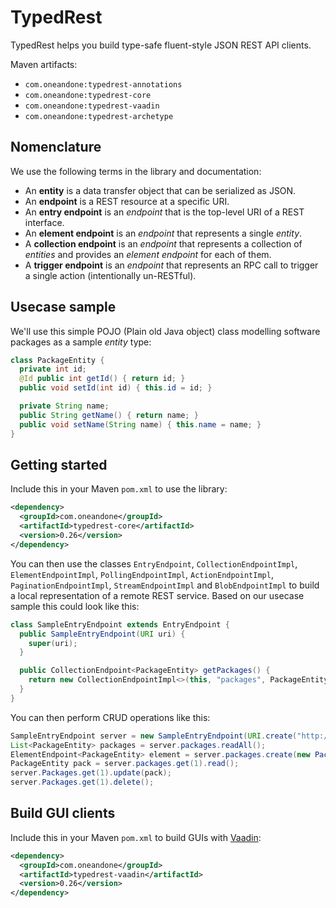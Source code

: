 # TypedRest

TypedRest helps you build type-safe fluent-style JSON REST API clients.

Maven artifacts:
* `com.oneandone:typedrest-annotations`
* `com.oneandone:typedrest-core`
* `com.oneandone:typedrest-vaadin`
* `com.oneandone:typedrest-archetype`


## Nomenclature

We use the following terms in the library and documentation:
* An __entity__ is a data transfer object that can be serialized as JSON.
* An __endpoint__ is a REST resource at a specific URI.
* An __entry endpoint__ is an _endpoint_ that is the top-level URI of a REST interface.
* An __element endpoint__ is an _endpoint_ that represents a single _entity_.
* A __collection endpoint__ is an _endpoint_ that represents a collection of _entities_ and provides an _element endpoint_ for each of them.
* A __trigger endpoint__ is an _endpoint_ that represents an RPC call to trigger a single action (intentionally un-RESTful).


## Usecase sample

We'll use this simple POJO (Plain old Java object) class modelling software packages as a sample _entity_ type:
```java
class PackageEntity {
  private int id;
  @Id public int getId() { return id; }
  public void setId(int id) { this.id = id; }

  private String name;
  public String getName() { return name; }
  public void setName(String name) { this.name = name; }
}
```


## Getting started

Include this in your Maven ```pom.xml``` to use the library:
```xml
<dependency>
  <groupId>com.oneandone</groupId>
  <artifactId>typedrest-core</artifactId>
  <version>0.26</version>
</dependency>
```

You can then use the classes `EntryEndpoint`, `CollectionEndpointImpl`, `ElementEndpointImpl`, `PollingEndpointImpl`, `ActionEndpointImpl`, `PaginationEndpointImpl`, `StreamEndpointImpl` and `BlobEndpointImpl` to build a local representation of a remote REST service. Based on our usecase sample this could look like this:
```java
class SampleEntryEndpoint extends EntryEndpoint {
  public SampleEntryEndpoint(URI uri) {
    super(uri);
  }

  public CollectionEndpoint<PackageEntity> getPackages() {
    return new CollectionEndpointImpl<>(this, "packages", PackageEntity.class);
  }
}
```

You can then perform CRUD operations like this:
```java
SampleEntryEndpoint server = new SampleEntryEndpoint(URI.create("http://myservice/api/"));
List<PackageEntity> packages = server.packages.readAll();
ElementEndpoint<PackageEntity> element = server.packages.create(new PackageEntity(...));
PackageEntity pack = server.packages.get(1).read();
server.Packages.get(1).update(pack);
server.Packages.get(1).delete();
```


## Build GUI clients

Include this in your Maven ```pom.xml``` to build GUIs with [Vaadin](https://vaadin.com/):
```xml
<dependency>
  <groupId>com.oneandone</groupId>
  <artifactId>typedrest-vaadin</artifactId>
  <version>0.26</version>
</dependency>
```
